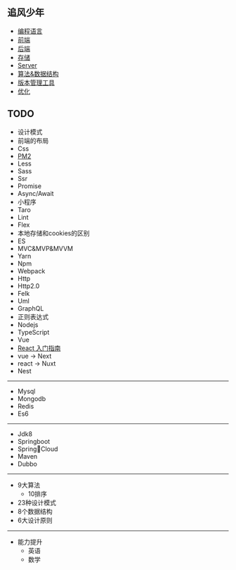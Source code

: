 ## 追风少年
- [编程语言](/introduce.md)
- [前端](/share/font_end/index.md)
- [后端](/share/back_end/index.md)
- [存储](/share/storages/index.md)
- [Server](/share/server/index.md) 
- [算法&数据结构](./share/datastructureandalgorithm/index.md)
- [版本管理工具](/share/vs/git/index.md)
- [优化](/share/optimization/index.md)


## TODO
- 设计模式
- 前端的布局
- Css
- [PM2](/demo/pm2/index.md)
- Less
- Sass
- Ssr
- Promise
- Async/Await
- 小程序
- Taro
- Lint
- Flex
- 本地存储和cookies的区别
- ES
- MVC&MVP&MVVM
- Yarn
- Npm   
- Webpack
- Http
- Http2.0
- Felk
- Uml
- GraphQL
- 正则表达式
- Nodejs
- TypeScript
- Vue
- [React 入门指南]()
- vue -> Next
- react -> Nuxt
- Nest
---
- Mysql
- Mongodb
- Redis
- Es6
---
- Jdk8
- Springboot
- SpringCloud
- Maven
- Dubbo
---
- 9大算法
    - 10排序
- 23种设计模式
- 8个数据结构
- 6大设计原则
---
- 能力提升
    - 英语
    - 数学
